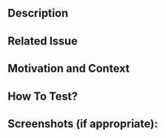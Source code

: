 <!--- Provide a general summary of your changes in the Title above -->

## Description
<!--- Describe your changes in detail -->

## Related Issue
<!--- Please link to the issue here: -->

## Motivation and Context
<!--- Why is this change required? What problem does it solve? -->
<!--- If it fixes an open issue, please link to the issue here. -->

## How To Test?
<!--- Please describe in detail how you tested your changes. -->

## Screenshots (if appropriate):

